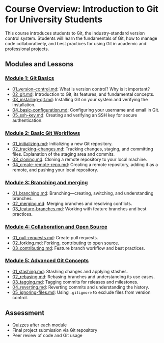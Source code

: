 # Course Overview: Introduction to Git for University Students

This course introduces students to Git, the industry-standard version control system. Students will learn the fundamentals of Git, how to manage code collaboratively, and best practices for using Git in academic and professional projects.

## Modules and Lessons

### [Module 1: Git Basics](01_basics/)
- [01_version-control.md](01_basics/01_version-control.md): What is version control? Why is it important?
- [02_git.md](01_basics/02_git.md): Introduction to Git, its features, and fundamental concepts.
- [03_installing-git.md](01_basics/03_installing-git.md): Installing Git on your system and verifying the installation.
- [04_basic-configuration.md](01_basics/04_basic-configuration.md): Configuring your username and email in Git.
- [05_ssh-key.md](01_basics/05_ssh-key.md): Creating and verifying an SSH key for secure authentication.

### [Module 2: Basic Git Workflows](02_basic-git-workflows/)
- [01_initializing.md](02_basic-git-workflows/01_initializing.md): Initializing a new Git repository.
- [02_tracking-changes.md](02_basic-git-workflows/02_tracking-changes.md): Tracking changes, staging, and committing files. Explanation of the staging area and commits.
- [03_cloning.md](02_basic-git-workflows/03_cloning.md): Cloning a remote repository to your local machine.
- [04_create-remote-repo.md](02_basic-git-workflows/04_create-remote-repo.md): Creating a remote repository, adding it as a remote, and pushing your local repository.

### [Module 3: Branching and merging](03_branching/)
- [01_branching.md](03_branching/01_branching.md): Branching—creating, switching, and understanding branches.
- [02_merging.md](03_branching/02_merging.md): Merging branches and resolving conflicts.
- [03_feature-branches.md](03_branching/03_feature-branches.md): Working with feature branches and best practices.

### [Module 4: Collaboration and Open Source](04_collaboration/)
- [01_pull-requests.md](04_collaboration/01_pull-requests.md): Create pull requests.
- [02_forking.md](04_collaboration/02_forking.md): Forking, contributing to open source.
- [03_contributing.md](04_collaboration/03_contributing.md): Feature branch workflow and best practices.

### [Module 5: Advanced Git Concepts](05_advanced/)
- [01_stashing.md](05_advanced/01_stashing.md): Stashing changes and applying stashes.
- [02_rebasing.md](05_advanced/02_rebasing.md): Rebasing branches and understanding its use cases.
- [03_tagging.md](05_advanced/03_tagging.md): Tagging commits for releases and milestones.
- [04_reverting.md](05_advanced/04_reverting.md): Reverting commits and understanding the history.
- [05_ignoring-files.md](05_advanced/05_ignoring-files.md): Using `.gitignore` to exclude files from version control.

## Assessment
- Quizzes after each module
- Final project submission via Git repository
- Peer review of code and Git usage

